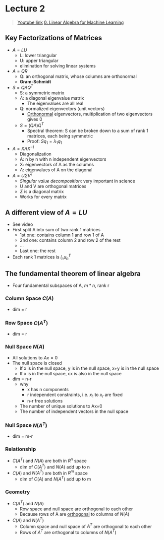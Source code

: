 # Lecture 2

> [Youtube link](https://www.youtube.com/embed/or6C4yBk_SY?si=bKHxB6rXIDRp0ZnF)
> [0. Linear Algebra for Machine Learning](0.%20Linear%20Algebra%20for%20Machine%20Learning.md)
## Key Factorizations of Matrices

- $A = LU$ 
	- L: lower triangular
	- U: upper triangular
	- elimination for solving linear systems
- $A = QR$ 
	- Q: an orthogonal matrix, whose columns are orthonormal
	- **Gram-Schmidt**
- $S = Q\Lambda Q^T$ 
	- S: a symmetric matrix
	- $\Lambda$: a diagonal eigenvalue matrix
		- The eigenvalues are all real
	- Q: normalized eigenvectors (unit vectors)
		- [Orthonormal](Orthonormal%20Vectors.md) eigenvectors, multiplication of two eigenvectors gives 0
	-  $S = (Q\Lambda)Q^T$ 
		- Spectral theorem: S can be broken down to a sum of rank 1 matrices, each being symmetric 
		- Proof: $Sq_1=\lambda_1q_1$
- $A=X\Lambda X^{-1}$ 
	- Diagonalization
	- A: n by n with n independent eigenvectors
	- X: eigenvectors of A as the columns
	- $\Lambda$: eigenvalues of A on the diagonal
- $A = U\Sigma V^T$
	- *Singular value decomposition*: very important in science
	- U and V are orthogonal matrices
	- $\Sigma$ is a diagonal matrix   
	- Works for every matrix

## A different view of $A=LU$

- See video
- First split A into sum of two rank 1 matrices
	- 1st one: contains column 1 and row 1 of A
	- 2nd one: contains column 2 and row 2 of the rest
	- ...
	- Last one: the rest
- Each rank 1 matrices is $l_nu_n^T$ 

## The fundamental theorem of linear algebra

- Four fundamental subspaces of A, $m*n$, rank r

### Column Space $C(A)$

- dim = r

### Row Space $C(A^T)$

- dim = r

### Null Space $N(A)$

- All solutions to $Ax=0$
- The null space is closed
	- If x is in the null space, y is in the null space, x+y is in the null space
	- If x is in the null space, cx is also in the null space
- dim = n-r
	- why
		- x has n components
		- r independent constraints, i.e. $x_1$ to $x_r$ are fixed 
		- n-r free solutions
	- The number of unique solutions to Ax=0
	- The number of independent vectors in the null space

### Null Space $N(A^T)$

- dim = m-r

### Relationship

- $C(A^T)$ and $N(A)$ are both in $R^n$ space
	- dim of $C(A^T)$ and $N(A)$ add up to n
- $C(A)$ and $N(A^T)$ are both in $R^m$ space
	-  dim of $C(A)$ and $N(A^T)$ add up to m

### Geometry

- $C(A^T)$ and $N(A)$ 
	- Row space and null space are orthogonal to each other
	- Because rows of A are [orthogonal](Orthogonal%20Vectors.md) to columns of $N(A)$
- $C(A)$ and $N(A^T)$
	- Column space and null space of $A^T$ are orthogonal to each other
	- Rows of $A^T$ are orthogonal to columns of $N(A^T)$